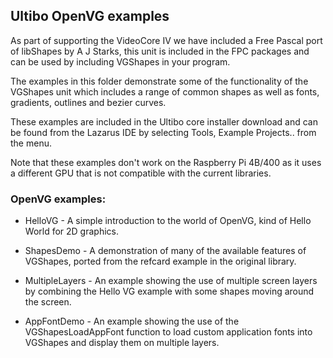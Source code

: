## Ultibo OpenVG examples

As part of supporting the VideoCore IV we have included a Free Pascal port of libShapes by A J Starks, this unit is included in the FPC packages and can be used by including VGShapes in your program.

The examples in this folder demonstrate some of the functionality of the VGShapes unit which includes a range of common shapes as well as fonts, gradients, outlines and bezier curves.

These examples are included in the Ultibo core installer download and can be found from the Lazarus IDE by selecting Tools, Example Projects.. from the menu.

Note that these examples don't work on the Raspberry Pi 4B/400 as it uses a different GPU that is not compatible with the current libraries.

### OpenVG examples:

* HelloVG - A simple introduction to the world of OpenVG, kind of Hello World for 2D graphics.

* ShapesDemo - A demonstration of many of the available features of VGShapes, ported from the refcard example in the original library.

* MultipleLayers - An example showing the use of multiple screen layers by combining the Hello VG example with some shapes moving around the screen.

* AppFontDemo - An example showing the use of the VGShapesLoadAppFont function to load custom application fonts into VGShapes and display them on multiple layers.